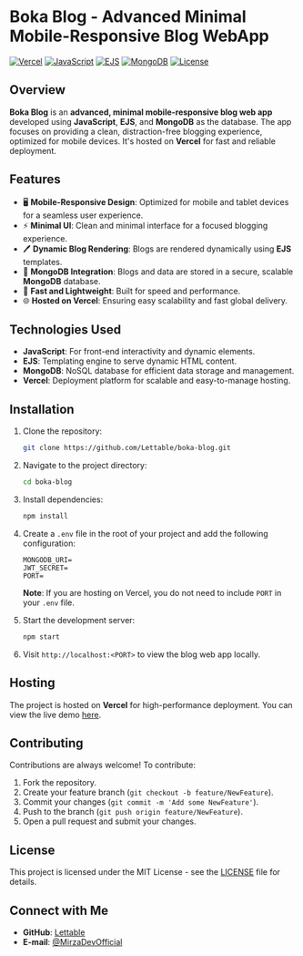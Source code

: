 # Boka Blog - Advanced Minimal Mobile-Responsive Blog WebApp

[![Vercel](https://img.shields.io/badge/Hosted%20on-Vercel-blue)](https://vercel.com)
[![JavaScript](https://img.shields.io/badge/Made%20with-JavaScript-yellow)](https://www.javascript.com/)
[![EJS](https://img.shields.io/badge/Template-EJS-green)](https://ejs.co/)
[![MongoDB](https://img.shields.io/badge/Database-MongoDB-brightgreen)](https://www.mongodb.com/)
[![License](https://img.shields.io/github/license/Lettable/boka-blog)](LICENSE)

## Overview
**Boka Blog** is an **advanced, minimal mobile-responsive blog web app** developed using **JavaScript**, **EJS**, and **MongoDB** as the database. The app focuses on providing a clean, distraction-free blogging experience, optimized for mobile devices. It's hosted on **Vercel** for fast and reliable deployment.

## Features
- 🖥️ **Mobile-Responsive Design**: Optimized for mobile and tablet devices for a seamless user experience.
- ⚡ **Minimal UI**: Clean and minimal interface for a focused blogging experience.
- 🖊️ **Dynamic Blog Rendering**: Blogs are rendered dynamically using **EJS** templates.
- 💾 **MongoDB Integration**: Blogs and data are stored in a secure, scalable **MongoDB** database.
- 🚀 **Fast and Lightweight**: Built for speed and performance.
- 🌐 **Hosted on Vercel**: Ensuring easy scalability and fast global delivery.

## Technologies Used
- **JavaScript**: For front-end interactivity and dynamic elements.
- **EJS**: Templating engine to serve dynamic HTML content.
- **MongoDB**: NoSQL database for efficient data storage and management.
- **Vercel**: Deployment platform for scalable and easy-to-manage hosting.

## Installation

1. Clone the repository:
   ```bash
   git clone https://github.com/Lettable/boka-blog.git
   ```

2. Navigate to the project directory:
   ```bash
   cd boka-blog
   ```

3. Install dependencies:
   ```bash
   npm install
   ```

4. Create a `.env` file in the root of your project and add the following configuration:

   ```env
   MONGODB_URI=
   JWT_SECRET=
   PORT=
   ```

   **Note**: If you are hosting on Vercel, you do not need to include `PORT` in your `.env` file.

5. Start the development server:
   ```bash
   npm start
   ```

6. Visit `http://localhost:<PORT>` to view the blog web app locally.

## Hosting
The project is hosted on **Vercel** for high-performance deployment. You can view the live demo [here](#).

## Contributing
Contributions are always welcome! To contribute:

1. Fork the repository.
2. Create your feature branch (`git checkout -b feature/NewFeature`).
3. Commit your changes (`git commit -m 'Add some NewFeature'`).
4. Push to the branch (`git push origin feature/NewFeature`).
5. Open a pull request and submit your changes.

## License
This project is licensed under the MIT License - see the [LICENSE](LICENSE) file for details.

## Connect with Me
- **GitHub**: [Lettable](https://github.com/Lettable)
- **E-mail**: [@MirzaDevOfficial](mailto:MirzaDevOfficial@gmail.com)
